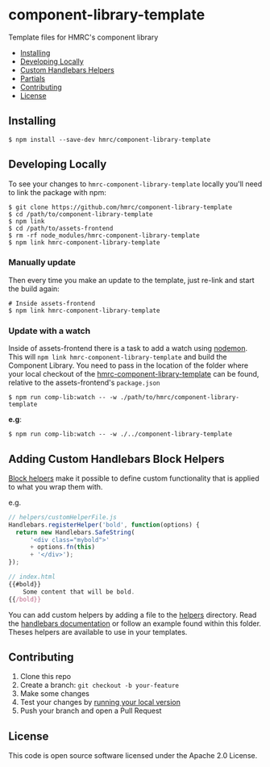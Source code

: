# component-library-template

Template files for HMRC's component library

- [Installing](#installing)
- [Developing Locally](#requirements)
- [Custom Handlebars Helpers](#custom-handlebars-helpers)
- [Partials](#partials)
- [Contributing](#contributing)
- [License](#license)


## Installing

```
$ npm install --save-dev hmrc/component-library-template
```


## Developing Locally

To see your changes to `hmrc-component-library-template` locally you'll need to link the package with npm:

```
$ git clone https://github.com/hmrc/component-library-template
$ cd /path/to/component-library-template
$ npm link
$ cd /path/to/assets-frontend
$ rm -rf node_modules/hmrc-component-library-template
$ npm link hmrc-component-library-template
```


### Manually update

Then every time you make an update to the template, just re-link and start the build again:

```
# Inside assets-frontend
$ npm link hmrc-component-library-template
```


### Update with a watch

Inside of assets-frontend there is a task to add a watch using [nodemon](https://github.com/remy/nodemon). 
This will `npm link hmrc-component-library-template` and build the Component Library. 
You need to pass in the location of the folder where your local checkout of the [hmrc-component-library-template](https://github.com/hmrc/component-library-template/)
can be found, relative to the assets-frontend's `package.json`

```
$ npm run comp-lib:watch -- -w ./path/to/hmrc/component-library-template
```
**e.g**:
```
$ npm run comp-lib:watch -- -w ./../component-library-template
```




## Adding Custom Handlebars Block Helpers

[Block helpers](http://handlebarsjs.com/block_helpers.html) make it possible to define custom functionality that is applied to what you wrap them with.

e.g.

```javascript
// helpers/customHelperFile.js
Handlebars.registerHelper('bold', function(options) {
  return new Handlebars.SafeString(
      '<div class="mybold">'
      + options.fn(this)
      + '</div>');
});

// index.html
{{#bold}}
	Some content that will be bold.
{{/bold}}
```

You can add custom helpers by adding a file to the [helpers](./helpers) directory. Read the [handlebars documentation](http://handlebarsjs.com/block_helpers.html) or follow an example found within this folder. 
Theses helpers are available to use in your templates.


## Contributing

1. Clone this repo
2. Create a branch: `git checkout -b your-feature`
3. Make some changes
4. Test your changes by [running your local version](#developing-locally)
5. Push your branch and open a Pull Request


## License

This code is open source software licensed under the Apache 2.0 License.
